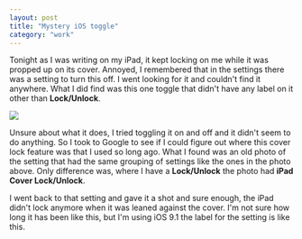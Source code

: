 ```yaml
---
layout: post
title: "Mystery iOS toggle"
category: "work"
---
```


Tonight as I was writing on my iPad, it kept locking on me while it was propped up on its cover. Annoyed, I remembered that in the settings there was a setting to turn this off. I went looking for it and couldn't find it anywhere. What I did find was this one toggle that didn't have any label on it other than **Lock/Unlock**.

![]({{site.url}}/assets/images/20151115-ios-toggle.png)

Unsure about what it does, I tried toggling it on and off and it didn't seem to do anything. So I took to Google to see if I could figure out where this cover lock feature was that I used so long ago. What I found was an old photo of the setting that had the same grouping of settings like the ones in the photo above. Only difference was, where I have a **Lock/Unlock** the photo had **iPad Cover Lock/Unlock**.

I went back to that setting and gave it a shot and sure enough, the iPad didn't lock anymore when it was leaned against the cover. I'm not sure how long it has been like this, but I'm using iOS 9.1 the label for the setting is like this.